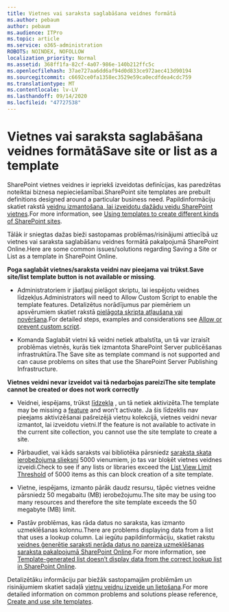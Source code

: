 ```yaml
---
title: Vietnes vai saraksta saglabāšana veidnes formātā
ms.author: pebaum
author: pebaum
ms.audience: ITPro
ms.topic: article
ms.service: o365-administration
ROBOTS: NOINDEX, NOFOLLOW
localization_priority: Normal
ms.assetid: 368ff1fa-82cf-4a07-986e-140b212ffc5c
ms.openlocfilehash: 37ae727aa6dd6af94d0d833ce972aec413d90194
ms.sourcegitcommit: c6692ce0fa1358ec3529e59ca0ecdfdea4cdc759
ms.translationtype: MT
ms.contentlocale: lv-LV
ms.lasthandoff: 09/14/2020
ms.locfileid: "47727538"
---
```

# <a name="save-site-or-list-as-a-template"></a><span data-ttu-id="9dc4c-102">Vietnes vai saraksta saglabāšana veidnes formātā</span><span class="sxs-lookup"><span data-stu-id="9dc4c-102">Save site or list as a template</span></span>

<span data-ttu-id="9dc4c-103">SharePoint vietnes veidnes ir iepriekš izveidotas definīcijas, kas paredzētas noteiktai biznesa nepieciešamībai.</span><span class="sxs-lookup"><span data-stu-id="9dc4c-103">SharePoint site templates are prebuilt definitions designed around a particular business need.</span></span> <span data-ttu-id="9dc4c-104">Papildinformāciju skatiet rakstā [veidņu izmantošana, lai izveidotu dažādu veidu SharePoint vietnes](https://support.office.com/article/using-templates-to-create-different-kinds-of-sharepoint-sites-449eccec-ff99-4cf3-b62e-dcfee37e8da4).</span><span class="sxs-lookup"><span data-stu-id="9dc4c-104">For more information, see [Using templates to create different kinds of SharePoint sites](https://support.office.com/article/using-templates-to-create-different-kinds-of-sharepoint-sites-449eccec-ff99-4cf3-b62e-dcfee37e8da4).</span></span>

<span data-ttu-id="9dc4c-105">Tālāk ir sniegtas dažas bieži sastopamas problēmas/risinājumi attiecībā uz vietnes vai saraksta saglabāšanu veidnes formātā pakalpojumā SharePoint Online.</span><span class="sxs-lookup"><span data-stu-id="9dc4c-105">Here are some common issues/solutions regarding Saving a Site or List as a template in SharePoint Online.</span></span>

<span data-ttu-id="9dc4c-106">**Poga saglabāt vietnes/saraksta veidni nav pieejama vai trūkst**.</span><span class="sxs-lookup"><span data-stu-id="9dc4c-106">**Save site/list template button is not available or missing**.</span></span> 

- <span data-ttu-id="9dc4c-107">Administratoriem ir jāatļauj pielāgot skriptu, lai iespējotu veidnes līdzekļus.</span><span class="sxs-lookup"><span data-stu-id="9dc4c-107">Administrators will need to Allow Custom Script to enable the template features.</span></span> <span data-ttu-id="9dc4c-108">Detalizētus norādījumus par piemēriem un apsvērumiem skatiet rakstā [pielāgota skripta atļaušana vai novēršana](https://docs.microsoft.com/sharepoint/allow-or-prevent-custom-script).</span><span class="sxs-lookup"><span data-stu-id="9dc4c-108">For detailed steps, examples and considerations see [Allow or prevent custom script](https://docs.microsoft.com/sharepoint/allow-or-prevent-custom-script).</span></span>


- <span data-ttu-id="9dc4c-109">Komanda Saglabāt vietni kā veidni netiek atbalstīta, un tā var izraisīt problēmas vietnēs, kurās tiek izmantota SharePoint Server publicēšanas infrastruktūra.</span><span class="sxs-lookup"><span data-stu-id="9dc4c-109">The Save site as template command is not supported and can cause problems on sites that use the SharePoint Server Publishing Infrastructure.</span></span>


<span data-ttu-id="9dc4c-110">**Vietnes veidni nevar izveidot vai tā nedarbojas pareizi**</span><span class="sxs-lookup"><span data-stu-id="9dc4c-110">**The site template cannot be created or does not work correctly**</span></span>

- <span data-ttu-id="9dc4c-111">Veidnei, iespējams, trūkst [līdzekļa](https://social.technet.microsoft.com/wiki/contents/articles/14423.sharepoint-2013-existing-features-guid.aspx) , un tā netiek aktivizēta.</span><span class="sxs-lookup"><span data-stu-id="9dc4c-111">The template may be missing a [feature](https://social.technet.microsoft.com/wiki/contents/articles/14423.sharepoint-2013-existing-features-guid.aspx) and won’t activate.</span></span> <span data-ttu-id="9dc4c-112">Ja šis līdzeklis nav pieejams aktivizēšanai pašreizējā vietņu kolekcijā, vietnes veidni nevar izmantot, lai izveidotu vietni.</span><span class="sxs-lookup"><span data-stu-id="9dc4c-112">If the feature is not available to activate in the current site collection, you cannot use the site template to create a site.</span></span>


- <span data-ttu-id="9dc4c-113">Pārbaudiet, vai kāds saraksts vai bibliotēka pārsniedz [saraksta skata ierobežojuma slieksni](https://support.office.com/article/Manage-large-lists-and-libraries-in-SharePoint-B8588DAE-9387-48C2-9248-C24122F07C59) 5000 vienumiem, jo tas var bloķēt vietnes veidnes izveidi.</span><span class="sxs-lookup"><span data-stu-id="9dc4c-113">Check to see if any lists or libraries exceed the [List View Limit Threshold](https://support.office.com/article/Manage-large-lists-and-libraries-in-SharePoint-B8588DAE-9387-48C2-9248-C24122F07C59) of 5000 items as this can block creation of a site template.</span></span>


- <span data-ttu-id="9dc4c-114">Vietne, iespējams, izmanto pārāk daudz resursu, tāpēc vietnes veidne pārsniedz 50 megabaitu (MB) ierobežojumu.</span><span class="sxs-lookup"><span data-stu-id="9dc4c-114">The site may be using too many resources and therefore the site template exceeds the 50 megabyte (MB) limit.</span></span>


- <span data-ttu-id="9dc4c-115">Pastāv problēmas, kas rāda datus no saraksta, kas izmanto uzmeklēšanas kolonnu.</span><span class="sxs-lookup"><span data-stu-id="9dc4c-115">There are problems displaying data from a list that uses a lookup column.</span></span> <span data-ttu-id="9dc4c-116">Lai iegūtu papildinformāciju, skatiet rakstu [veidnes ģenerētie saraksti nerāda datus no pareiza uzmeklēšanas saraksta pakalpojumā SharePoint Online](https://docs.microsoft.com/sharepoint/support/lists-and-libraries/template-generated-list-incorrect-data).</span><span class="sxs-lookup"><span data-stu-id="9dc4c-116">For more information, see [Template-generated list doesn’t display data from the correct lookup list in SharePoint Online](https://docs.microsoft.com/sharepoint/support/lists-and-libraries/template-generated-list-incorrect-data).</span></span>


<span data-ttu-id="9dc4c-117">Detalizētāku informāciju par biežāk sastopamajām problēmām un risinājumiem skatiet sadaļā [vietņu veidņu izveide un lietošana](https://support.office.com/article/Create-and-use-site-templates-60371B0F-00E0-4C49-A844-34759EBDD989).</span><span class="sxs-lookup"><span data-stu-id="9dc4c-117">For more detailed information on common problems and solutions please reference, [Create and use site templates](https://support.office.com/article/Create-and-use-site-templates-60371B0F-00E0-4C49-A844-34759EBDD989).</span></span>

